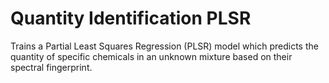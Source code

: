 # Quantity Identification PLSR

Trains a Partial Least Squares Regression (PLSR) model which predicts the quantity of specific chemicals in an unknown mixture based on their spectral fingerprint.

